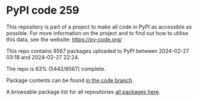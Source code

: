 # PyPI code 259

This repository is part of a project to make all code in PyPI as accessible as possible. For more information 
on the project and to find out how to utilise this data, see the website: https://py-code.org/

This repo contains 8567 packages uploaded to PyPI between 
2024-02-27 03:18 and 2024-02-27 22:24.

The repo is 63% (5442/8567) complete.

Package contents can be found [in the code branch](https://github.com/pypi-data/pypi-mirror-259/tree/code/packages).

A browsable package list for all repositories [all packages here](https://py-code.org/repositories/pypi-mirror-259).



